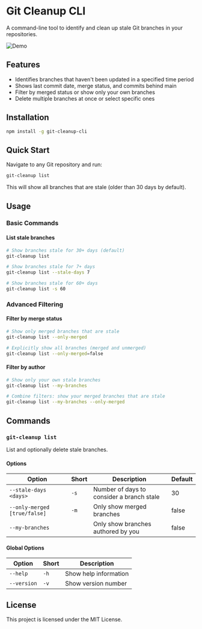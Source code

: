 # Git Cleanup CLI

A command-line tool to identify and clean up stale Git branches in your repositories.

![Demo](docs/demo.gif)

## Features

- Identifies branches that haven't been updated in a specified time period
- Shows last commit date, merge status, and commits behind main
- Filter by merged status or show only your own branches
- Delete multiple branches at once or select specific ones

## Installation

```bash
npm install -g git-cleanup-cli
```

## Quick Start

Navigate to any Git repository and run:

```bash
git-cleanup list
```

This will show all branches that are stale (older than 30 days by default).

## Usage

### Basic Commands

#### List stale branches
```bash
# Show branches stale for 30+ days (default)
git-cleanup list

# Show branches stale for 7+ days
git-cleanup list --stale-days 7

# Show branches stale for 60+ days
git-cleanup list -s 60
```

### Advanced Filtering

#### Filter by merge status
```bash
# Show only merged branches that are stale
git-cleanup list --only-merged

# Explicitly show all branches (merged and unmerged)
git-cleanup list --only-merged=false
```

#### Filter by author
```bash
# Show only your own stale branches
git-cleanup list --my-branches

# Combine filters: show your merged branches that are stale
git-cleanup list --my-branches --only-merged
```

## Commands

### `git-cleanup list`

List and optionally delete stale branches.

#### Options

| Option | Short | Description | Default |
|--------|-------|-------------|---------|
| `--stale-days <days>` | `-s` | Number of days to consider a branch stale | 30 |
| `--only-merged [true/false]` | `-m` | Only show merged branches | false |
| `--my-branches` | | Only show branches authored by you | false |

#### Global Options

| Option | Short | Description |
|--------|-------|-------------|
| `--help` | `-h` | Show help information |
| `--version` | `-v` | Show version number |


## License

This project is licensed under the MIT License.
